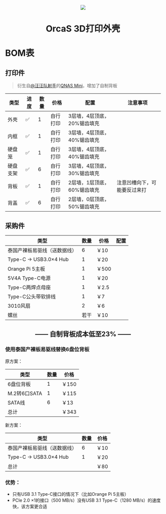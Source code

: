 <p align="center">
  <a href="https://orcastor.github.io/doc/">
    <img src="https://orcastor.github.io/doc/logo.svg">
  </a>
</p>

<h1 align="center"><strong>OrcaS 3D打印外壳</strong></h1>

# BOM表

## 打印件

> 衍生自[@汪汪队射手](https://space.bilibili.com/300702869)的[QNAS Mini](https://github.com/thunder439/QNASMINI)，增加了自制背板

|类型|进度|数量|价格|配置|注意事项|
|-|-|-|-|-|-|
|外壳|✅|1|自行打印|3层墙，4层顶底，20%锯齿填充||
|内框|✅|1|自行打印|3层墙，4层顶底，40%锯齿填充||
|硬盘笼|✅|1|自行打印|3层墙，4层顶底，40%锯齿填充||
|硬盘支架|✅|6|自行打印|3层墙，4层顶底，30%锯齿填充||
|背板|✅|1|自行打印|2层墙，1层顶底，60%锯齿填充|注意凹槽向下，可能要反过来打|
|背盖|✅|6|自行打印|2层墙，0层顶底，50%锯齿填充||

## 采购件

|类型|数量|价格|配置|
|-|-|-|-|
|泰国产裸板易驱线（送数据线）|6|￥10|
|Type-C -> USB3.0×4 Hub|1|￥20|
|Orange Pi 5主板|1|￥500|
|5V4A Type-C电源|1|￥20|
|Type-C两焊点母座|1|￥2.5|
|Type-C公头带软排线|1|￥7|
|3010风扇|2|￥6|
|螺丝|若干|￥10|

<h2 align="center">—— 自制背板成本低至23% ——</h2>

### 使用泰国产裸板易驱线替换6盘位背板

原方案：

|类型|数量|价格|
|-|-|-|
|6盘位背板|1|￥150|
|M.2转6口SATA|1|￥115|
|SATA线|6|￥13|
|总计||￥343|

新方案：

|类型|数量|价格|
|-|-|-|
|泰国产裸板易驱线（送数据线）|6|￥10|
|Type-C -> USB3.0×4 Hub|1|￥20|
|总计||￥80|

### 优势：

- 只有USB 3.1 Type-C接口的情况下（比如Orange Pi 5主板）
- PCIe 2.0 ×1的接口（500 MB/s）没有USB 3.1 Type-C（1280 MB/s）的速度快，该方案更合适
